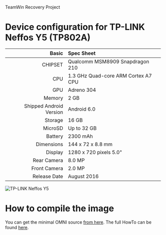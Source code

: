 TeamWin Recovery Project

Device configuration for TP-LINK Neffos Y5 (TP802A)
=====================================

Basic   | Spec Sheet
-------:|:-------------------------
CHIPSET | Qualcomm MSM8909 Snapdragon 210
CPU     | 1.3 GHz Quad-core ARM Cortex A7 CPU
GPU     | Adreno 304
Memory  | 2 GB
Shipped Android Version | Android 6.0
Storage | 16 GB
MicroSD | Up to 32 GB
Battery | 2300 mAh
Dimensions | 144 x 72 x 8.8 mm
Display | 1280 x 720 pixels 5.0"
Rear Camera  | 8.0 MP
Front Camera | 2.0 MP
Release Date | August 2016

![TP-LINK Neffos Y5](http://www.neffos.com/res/upfile/product/20160830092414.png "TP-LINK Neffos Y5")

How to compile the image
=====================================
You can get the minimal OMNI source [from here](https://github.com/minimal-manifest-twrp/platform_manifest_twrp_omni).
The full HowTo can be found [here](https://forum.xda-developers.com/showthread.php?t=1943625).
